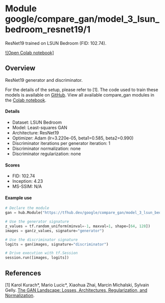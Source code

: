 # Module google/compare_gan/model_3_lsun_bedroom_resnet19/1
ResNet19 trained on LSUN Bedroom (FID: 102.74).

<!-- module-type: image-generator -->
<!-- asset-path: legacy -->
<!-- network-architecture: ResNet19 -->
<!-- dataset: LSUN Bedroom -->
<!-- fine-tunable: false -->
<!-- format: hub -->


[![Open Colab notebook]](https://colab.research.google.com/github/google/compare_gan/blob/v2/compare_gan/src/tfhub_models.ipynb)

## Overview

ResNet19 generator and discriminator.

For the details of the setup, please refer to [1].
The code used to train these models is available on
[GitHub](https://github.com/google/compare_gan).
View all available compare_gan modules in the [Colab notebook](https://colab.research.google.com/github/google/compare_gan/blob/v2/compare_gan/src/tfhub_models.ipynb).

#### Details

* Dataset: LSUN Bedroom
* Model: Least-squares GAN
* Architecture: ResNet19
* Optimizer: Adam (lr=3.220e-05, beta1=0.585, beta2=0.990)
* Discriminator iterations per generator iteration: 1
* Discriminator normalization: none
* Discriminator regularization: none

#### Scores

* FID: 102.74
* Inception: 4.23
* MS-SSIM: N/A

#### Example use
```python
# Declare the module
gan = hub.Module("https://tfhub.dev/google/compare_gan/model_3_lsun_bedroom_resnet19/1")

# Use the generator signature
z_values = tf.random_uniform(minval=-1, maxval=1, shape=[64, 128])
images = gan(z_values, signature="generator")

# Use the discriminator signature
logits = gan(images, signature="discriminator")

# Drive execution with tf.Session
session.run([images, logits])
```

## References

[1] Karol Kurach*, Mario Lucic*, Xiaohua Zhai, Marcin Michalski, Sylvain Gelly.
[The GAN Landscape: Losses, Architectures, Regularization, and Normalization](https://arxiv.org/abs/1807.04720).
